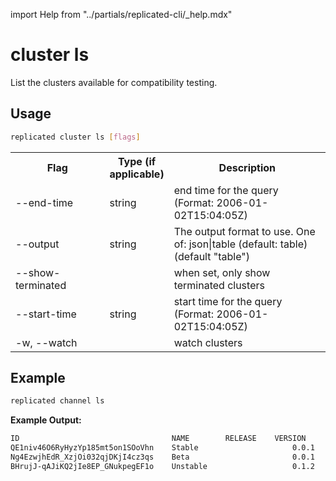 import Help from "../partials/replicated-cli/_help.mdx"


# cluster ls

List the clusters available for compatibility testing.


## Usage

```bash
replicated cluster ls [flags]
```

  <table>
  <tr>
    <th width="30%">Flag</th>
    <th width="20%">Type (if applicable)</th>
    <th width="50%">Description</th>
  </tr>
  <Help/>
  <tr>
    <td>--end-time</td>
    <td>string</td>
    <td>end time for the query (Format: 2006-01-02T15:04:05Z)</td>
  </tr>
  <tr>
    <td>--output</td>
    <td>string</td>
    <td>The output format to use. One of: json|table (default: table) (default "table")</td>
  </tr>
  <tr>
    <td>--show-terminated</td>
    <td></td>
    <td>when set, only show terminated clusters</td>
  </tr>
  <tr>
    <td>--start-time</td>
    <td>string</td>
    <td>start time for the query (Format: 2006-01-02T15:04:05Z)</td>
  </tr>
  <tr>
    <td>-w, --watch</td>
    <td></td>
    <td>watch clusters</td>
  </tr>
</table>

## Example

```bash
replicated channel ls
```

**Example Output:**

```bash
ID                                  NAME        RELEASE    VERSION
QE1niv46O6RyHyzYp185mt5on1SOoVhn    Stable                     0.0.1
Ng4EzwjhEdR_XzjOi032qjDKjI4cz3qs    Beta                       0.0.1
BHrujJ-qAJiKQ2jIe8EP_GNukpegEF1o    Unstable                   0.1.2
```
                 
